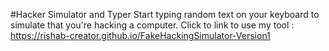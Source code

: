 #Hacker Simulator and Typer
Start typing random text on your keyboard to simulate that you're hacking a computer.
Click to link to use my tool : https://rishab-creator.github.io/FakeHackingSimulator-Version1
